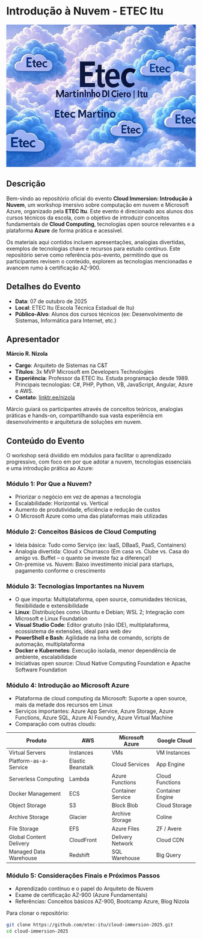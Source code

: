 # Introdução à Nuvem - ETEC Itu

![Banner Introdução à Nuvem](logo.jpg) 

## Descrição

Bem-vindo ao repositório oficial do evento **Cloud Immersion: Introdução à Nuvem**, um workshop imersivo sobre computação em nuvem e Microsoft Azure, organizado pela **ETEC Itu**. Este evento é direcionado aos alunos dos cursos técnicos da escola, com o objetivo de introduzir conceitos fundamentais de **Cloud Computing**, tecnologias open source relevantes e a plataforma **Azure** de forma prática e acessível.

Os materiais aqui contidos incluem apresentações, analogias divertidas, exemplos de tecnologias chave e recursos para estudo contínuo. Este repositório serve como referência pós-evento, permitindo que os participantes revisem o conteúdo, explorem as tecnologias mencionadas e avancem rumo à certificação AZ-900.

## Detalhes do Evento

- **Data**: 07 de outubro de 2025
- **Local**: ETEC Itu (Escola Técnica Estadual de Itu)
- **Público-Alvo**: Alunos dos cursos técnicos (ex: Desenvolvimento de Sistemas, Informática para Internet, etc.)

## Apresentador

**Márcio R. Nizola**  
- **Cargo**: Arquiteto de Sistemas na C&T  
- **Títulos**: 3x MVP Microsoft em Developers Technologies  
- **Experiência**: Professor da ETEC Itu. Estuda programação desde 1989. Principais tecnologias: C#, PHP, Python, VB, JavaScript, Angular, Azure e AWS.  
- **Contato**: [linktr.ee/nizola](http://linktr.ee/nizola)  

Márcio guiará os participantes através de conceitos teóricos, analogias práticas e hands-on, compartilhando sua vasta experiência em desenvolvimento e arquitetura de soluções em nuvem.

## Conteúdo do Evento

O workshop será dividido em módulos para facilitar o aprendizado progressivo, com foco em por que adotar a nuvem, tecnologias essenciais e uma introdução prática ao Azure:

### Módulo 1: Por Que a Nuvem?
- Priorizar o negócio em vez de apenas a tecnologia
- Escalabilidade: Horizontal vs. Vertical
- Aumento de produtividade, eficiência e redução de custos
- O Microsoft Azure como uma das plataformas mais utilizadas

### Módulo 2: Conceitos Básicos de Cloud Computing
- Ideia básica: Tudo como Serviço (ex: IaaS, DBaaS, PaaS, Containers)
- Analogia divertida: Cloud x Churrasco (Em casa vs. Clube vs. Casa do amigo vs. Buffet – o quanto se investe faz a diferença!)
- On-premise vs. Nuvem: Baixo investimento inicial para startups, pagamento conforme o crescimento

### Módulo 3: Tecnologias Importantes na Nuvem
- O que importa: Multiplataforma, open source, comunidades técnicas, flexibilidade e extensibilidade
- **Linux**: Distribuições como Ubuntu e Debian; WSL 2; Integração com Microsoft e Linux Foundation
- **Visual Studio Code**: Editor gratuito (não IDE), multiplataforma, ecossistema de extensões, ideal para web dev
- **PowerShell e Bash**: Agilidade na linha de comando, scripts de automação, multiplataforma
- **Docker e Kubernetes**: Execução isolada, menor dependência de ambiente, escalabilidade
- Iniciativas open source: Cloud Native Computing Foundation e Apache Software Foundation

### Módulo 4: Introdução ao Microsoft Azure
- Plataforma de cloud computing da Microsoft: Suporte a open source, mais da metade dos recursos em Linux
- Serviços importantes: Azure App Service, Azure Storage, Azure Functions, Azure SQL, Azure AI Foundry, Azure Virtual Machine
- Comparação com outras clouds:

| Produto                  | AWS              | Microsoft Azure       | Google Cloud       |
|--------------------------|------------------|-----------------------|--------------------|
| Virtual Servers         | Instances       | VMs                  | VM Instances      |
| Platform-as-a-Service   | Elastic Beanstalk | Cloud Services      | App Engine        |
| Serverless Computing    | Lambda          | Azure Functions      | Cloud Functions   |
| Docker Management       | ECS             | Container Service    | Container Engine  |
| Object Storage          | S3              | Block Blob           | Cloud Storage     |
| Archive Storage         | Glacier         | Archive Storage      | Coline            |
| File Storage            | EFS             | Azure Files          | ZF / Avere        |
| Global Content Delivery | CloudFront      | Delivery Network     | Cloud CDN         |
| Managed Data Warehouse  | Redshift        | SQL Warehouse        | Big Query         |

### Módulo 5: Considerações Finais e Próximos Passos
- Aprendizado contínuo e o papel do Arquiteto de Nuvem
- Exame de certificação AZ-900 (Azure Fundamentals)
- Referências: Conceitos básicos AZ-900, Bootcamp Azure, Blog Nizola [](https://nizola.medium.com)

Para clonar o repositório:
```bash
git clone https://github.com/etec-itu/cloud-immersion-2025.git
cd cloud-immersion-2025